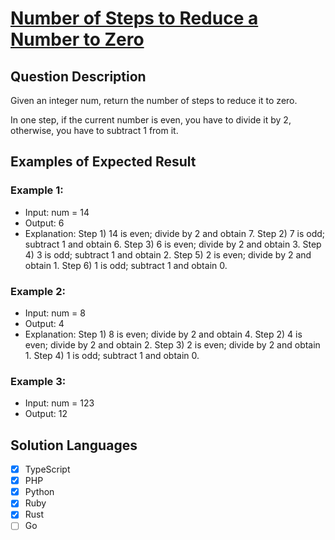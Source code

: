 # [Number of Steps to Reduce a Number to Zero](https://leetcode.com/problems/number-of-steps-to-reduce-a-number-to-zero/description/)

## Question Description

Given an integer num, return the number of steps to reduce it to zero.

In one step, if the current number is even, you have to divide it by 2, otherwise, you have to subtract 1 from it.

## Examples of Expected Result

### Example 1:

- Input: num = 14
- Output: 6
- Explanation:
  Step 1) 14 is even; divide by 2 and obtain 7.
  Step 2) 7 is odd; subtract 1 and obtain 6.
  Step 3) 6 is even; divide by 2 and obtain 3.
  Step 4) 3 is odd; subtract 1 and obtain 2.
  Step 5) 2 is even; divide by 2 and obtain 1.
  Step 6) 1 is odd; subtract 1 and obtain 0.

### Example 2:

- Input: num = 8
- Output: 4
- Explanation:
  Step 1) 8 is even; divide by 2 and obtain 4.
  Step 2) 4 is even; divide by 2 and obtain 2.
  Step 3) 2 is even; divide by 2 and obtain 1.
  Step 4) 1 is odd; subtract 1 and obtain 0.

### Example 3:

- Input: num = 123
- Output: 12

## Solution Languages

- [x] TypeScript
- [x] PHP
- [x] Python
- [x] Ruby
- [x] Rust
- [ ] Go
